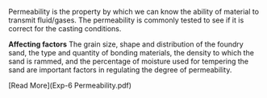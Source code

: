 Permeability is the property by which we can know the ability of material to transmit fluid/gases. The permeability is commonly tested to see if it is correct for the casting conditions.

**Affecting factors** The grain size, shape and distribution of the foundry sand, the type and quantity of bonding materials, the density to which the sand is rammed, and the percentage of moisture used for tempering the sand are important factors in regulating the degree of permeability.

[Read More](Exp-6 Permeability.pdf)
